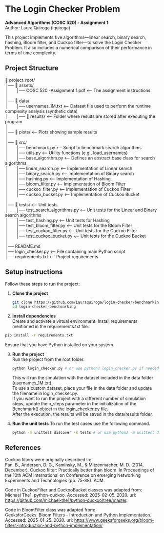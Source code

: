 # The Login Checker Problem
**Advanced Algorithms (COSC 520) - Assignment 1**     
Author: Laura Quiroga (lquiroga)     

This project implements five algorithms—linear search, binary search, hashing, Bloom filter, and Cuckoo filter—to solve the Login Checker Problem. It also includes a numerical comparison of their performance in terms of time complexity.     

## Project Structure
📂 project_root/     
│── 📂 assets/       
│&emsp;&emsp;│── COSC 520 -Assignment 1.pdf  <-- The assignment instructions      
│      
│── 📂 data/     
│&emsp;&emsp;│── usernames_1M.txt  <-- Dataset file used to perform the runtime complexity analysis (synthetic data)    
│&emsp;&emsp;│── 📂 results/  <-- Folder where results are stored after executing the program     
│        
│── 📂 plots/  <-- Plots showing sample results           
│        
│── 📂 src/   
│&emsp;&emsp;│── benchmark.py   <-- Script to benchmark search algorithms       
│&emsp;&emsp;│── utils.py       <-- Utility functions (e.g., load_usernames)     
│&emsp;&emsp;│── base_algorithm.py  <-- Defines an abstract base class for search algorithms      
│&emsp;&emsp;│── linear_search.py  <-- Implementation of Linear search    
│&emsp;&emsp;│── binary_search.py  <-- Implementation of Binary search    
│&emsp;&emsp;│── hashing.py  <-- Implementation of Hashing     
│&emsp;&emsp;│── bloom_filter.py  <-- Implementation of Bloom Filter     
│&emsp;&emsp;│── cuckoo_filter.py  <-- Implementation of Cuckoo Filter     
│&emsp;&emsp;│── cuckoo_bucket.py  <-- Implementation of Cuckoo Bucket       
│       
│── 📂 tests/  <-- Unit tests     
│&emsp;&emsp;│── test_search_algorithms.py  <-- Unit tests for the Linear and Binary search algorithms    
│&emsp;&emsp;│── test_hashing.py  <-- Unit tests for Hashing      
│&emsp;&emsp;│── test_bloom_filter.py  <-- Unit tests for the Bloom Filter      
│&emsp;&emsp;│── test_cuckoo_filter.py  <-- Unit tests for the Cuckoo Filter      
│&emsp;&emsp;│── test_cuckoo_bucket.py  <-- Unit tests for the Cuckoo Bucket      
│      
│── README.md       
│── login_checker.py  <-- File containing main Python script             
│── requirements.txt  <-- Project requirements           

## Setup instructions   
Follow these steps to run the project:
1. **Clone the project**
   ```bash
   git clone https://github.com/Lauraquiroga/login-checker-benchmarking.git
   cd login-checker-benchmarking
   ```
2.  **Install dependencies**        
   Create and activate a virtual environment. Install requirements mentioned in the requirements.txt file.       
   
   ```bash
   pip install -r requirements.txt
   ```
   Ensure that you have Python installed on your system.    
   
3. **Run the project**       
   Run the project from the root folder.       
   ```bash
   python login_checker.py # or use python3 login_checker.py if needed
   ```
   This will run the simulation with the dataset included in the data folder (usernames_1M.txt).       
   To use a custom dataset, place your file in the data folder and update the filename in login_checker.py.               
   If you want to run the project with a different number of simulation steps, update the n_steps parameter in the initialization of the Benchmark() object in the login_checker.py file.     
   After the execution, the results will be saved in the data/results folder.         

4. **Run the unit tests**
   To run the test cases use the following command.       
   ```bash
   python -m unittest discover -s tests # or use python3 -m unittest discover -s tests if needed
   ```
   
## References
Cuckoo filters were originally described in:       
        Fan, B., Andersen, D. G., Kaminsky, M., & Mitzenmacher, M. D. (2014, December).
        Cuckoo filter: Practically better than bloom.
        In Proceedings of the 10th ACM International on Conference on emerging Networking Experiments and Technologies (pp. 75-88). ACM.

Code in CuckooFilter and CuckooBucket classes was adapted from:      
Michael The1. python-cuckoo. Accessed: 2025-02-05. 2020. url: https://github.com/michael-the1/python-cuckoo/tree/master.

Code in BloomFilter class was adapted from:     
GeeksforGeeks. Bloom Filters - Introduction and Python Implementation.
Accessed: 2025-01-25. 2020. url: https://www.geeksforgeeks.org/bloom-filters-introduction-and-python-implementation/
